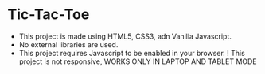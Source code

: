 # Tic-Tac-Toe

- This project is made using HTML5, CSS3, adn Vanilla Javascript.
- No external libraries are used.
- This project requires Javascript to be enabled in your browser.
  ! This project is not responsive, WORKS ONLY IN LAPTOP AND TABLET MODE

